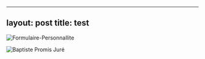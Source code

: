 
---
layout: post
title: test
---


![Formulaire-Personnallite]({{site.url-pretty}}/assets/img/posts/220202-airaction1-testpersonnalite/formulaire-personnallite.gif)

![Baptiste Promis Juré]({{site.url-pretty}}/assets/img/page-clients/baptiste-pj.png )
